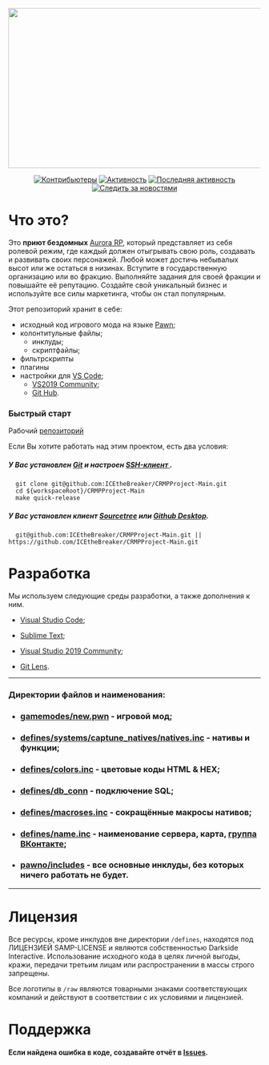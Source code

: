 <p align="center">
   <img src="https://i.ibb.co/zRYpSCd/polechudes_nobackground.png"
        height="320"
        width="520">
</p>
<p align="center">
    <a href="https://github.com/ICEtheBreaker/CRMPProject-Main/graphs/contributors" alt="Контрибьюторы">
        <img src="https://img.shields.io/github/contributors/ICEtheBreaker/CRMPProject-Main?label=%D0%9A%D0%BE%D0%BD%D1%82%D1%80%D0%B8%D0%B1%D1%8C%D1%8E%D1%82%D0%B5%D1%80%D1%8B&style=for-the-badge" alt="Контрибьютеры"></a>
    <a href="https://github.com/ICEtheBreaker/CRMPProject-Main/pulse" alt="Активность">
        <img src="https://img.shields.io/github/commit-activity/m/ICEtheBreaker/CRMPProject-Main?label=%D0%90%D0%9A%D0%A2%D0%98%D0%92%D0%9D%D0%9E%D0%A1%D0%A2%D0%AC&style=for-the-badge" alt="Активность" ></a>
    <a href="https://github.com/ICEtheBreaker/CRMPProject-Main/graphs/commit-activity" alt="Последняя активность">
        <img src="https://img.shields.io/github/last-commit/ICEtheBreaker/CRMPProject-Main?label=%D0%BF%D0%BE%D1%81%D0%BB%D0%B5%D0%B4%D0%BD%D1%8F%D1%8F%20%D0%B0%D0%BA%D1%82%D0%B8%D0%B2%D0%BD%D0%BE%D1%81%D1%82%D1%8C&style=for-the-badge" alt="Последняя активность" ></a>
    <a href="https://vk.com/rpp.aurora" alt="Следить">
        <img src="https://img.shields.io/twitter/follow/rpp.aurora?&style=for-the-badge" alt="Следить за новостями"></a>
</p>


# Что это?
Это **приют бездомных** <a href="vk.com/rpp.aurora">Aurora RP</a>, который представляет из себя ролевой режим, где каждый должен отыгрывать свою роль, создавать и развивать своих персонажей. Любой может достичь небывалых высот или же остаться в низинах. Вступите в государственную организацию или во фракцию. Выполняйте задания для своей фракции и повышайте её репутацию. Создайте свой уникальный бизнес и используйте все силы маркетинга, чтобы он стал популярным.

Этот репозиторий хранит в себе:
  - исходный код игрового мода на языке <a href="https://ru.wikipedia.org/wiki/Pawn">Pawn</a>;
  - колонтитульные файлы;
    - инклуды;
    - скриптфайлы;
  - фильтрскрипты
  - плагины
  - настройки для <a href="https://code.visualstudio.com">VS Code</a>; 
     - <a href="https://learn.microsoft.com/en-us/visualstudio/releases/2019/release-notes">VS2019 Community</a>;
     - <a href="https://github.com">Git Hub</a>.

### Быстрый старт

Рабочий <a href="https://github.com/ICEtheBreaker/CRMPProject-Main">репозиторий</a>

Если Вы хотите работать над этим проектом, есть два условия:
  
##### У Вас установлен <a href="https://git-scm.com/downloads">Git</a> и настроен <a href="https://docs.github.com/en/authentication/connecting-to-github-with-ssh">SSH-клиент </a>.

```
  git clone git@github.com:ICEtheBreaker/CRMPProject-Main.git
  cd ${workspaceRoot}/CRMPProject-Main
  make quick-release
```
##### У Вас установлен клиент <a href="https://www.sourcetreeapp.com">Sourcetree</a> или <a href="https://desktop.github.com">Github Desktop</a>.

```
  git@github.com:ICEtheBreaker/CRMPProject-Main.git || https://github.com/ICEtheBreaker/CRMPProject-Main.git
```

# Разработка
Мы используем следующие среды разработки, а также дополнения к ним.
- <a href="https://code.visualstudio.com">Visual Studio Code</a>; 
- <a href="https://www.sublimetext.com">Sublime Text</a>;
- <a href="https://learn.microsoft.com/en-us/visualstudio/releases/2019/release-notes">Visual Studio 2019 Community</a>;

- <a href="https://marketplace.visualstudio.com/items?itemName=eamodio.gitlens">Git Lens</a>.
------------------------------------------------
### Директории файлов и наименования:

   - <h3><a href="https://github.com/ICEtheBreaker/CRMPProject-Main/tree/develop/gamemodes/new.pwn">gamemodes/new.pwn</a> - игровой мод;</br></h3>
   - <h3><a href="https://github.com/ICEtheBreaker/CRMPProject-Main/tree/develop/defines/systems/capture_natives">defines/systems/captune_natives/natives.inc</a> - нативы и функции;</br></h3>
   - <h3><a href="https://github.com/ICEtheBreaker/CRMPProject-Main/tree/develop/defines/colors.inc">defines/colors.inc</a> - цветовые коды HTML & HEX;</br></h3>
   - <h3><a href="https://github.com/ICEtheBreaker/CRMPProject-Main/tree/develop/defines/db_conn">defines/db_conn</a> - подключение SQL;</br></h3>
   - <h3><a href="https://github.com/ICEtheBreaker/CRMPProject-Main/tree/develop/defines/macroses.inc">defines/macroses.inc</a> - сокращённые макросы нативов;</br></h3>
   - <h3><a href="https://github.com/ICEtheBreaker/CRMPProject-Main/tree/develop/defines/name.inc">defines/name.inc</a> - наименование сервера, карта, <a href="vk.com/rpp.aurora">группа  ВКонтакте</a>;</br></h3>
   - <h3><a href="https://github.com/ICEtheBreaker/CRMPProject-Main/tree/develop/pawno/includes">pawno/includes</a> - все основные инклуды, без которых ничего работать не будет.</br></h3>

------------------------------------------------

# Лицензия
Все ресурсы, кроме инклудов вне директории `/defines`, находятся под ЛИЦЕНЗИЕЙ SAMP-LICENSE и являются собственностью Darkside Interactive. Использование исходного кода в целях личной выгоды, кражи, передачи третьим лицам или распространении в массы строго запрещены. 

Все логотипы в `/raw` являются товарными знаками соответствующих компаний и действуют в соответствии с их условиями и лицензией.
# Поддержка

<h4>Если найдена ошибка в коде, создавайте отчёт в <a href="https://github.com/ICEtheBreaker/CRMPProject-Main/issues">Issues</a>.</h4>
